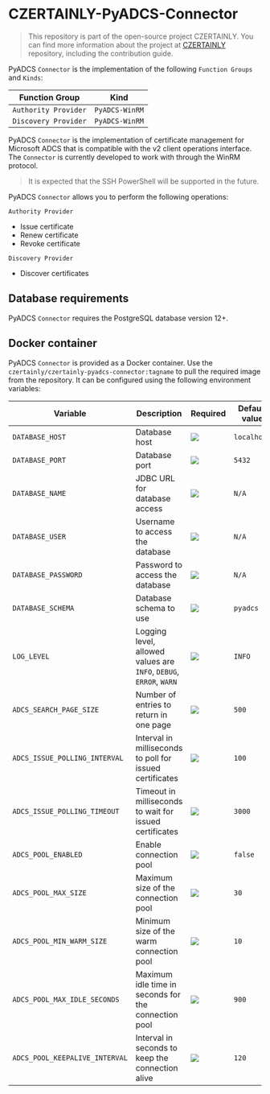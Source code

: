 # CZERTAINLY-PyADCS-Connector

> This repository is part of the open-source project CZERTAINLY. You can find more information about the project at [CZERTAINLY](https://github.com/CZERTAINLY/CZERTAINLY) repository, including the contribution guide.

PyADCS `Connector` is the implementation of the following `Function Groups` and `Kinds`:

| Function Group       | Kind           |
|----------------------|----------------|
| `Authority Provider` | `PyADCS-WinRM` |
| `Discovery Provider` | `PyADCS-WinRM` |

PyADCS `Connector` is the implementation of certificate management for Microsoft ADCS that is compatible with the v2 client operations interface. The `Connector` is currently developed to work with through the WinRM protocol.

> It is expected that the SSH PowerShell will be supported in the future.

PyADCS `Connector` allows you to perform the following operations:

`Authority Provider`
- Issue certificate
- Renew certificate
- Revoke certificate

`Discovery Provider`
- Discover certificates

## Database requirements

PyADCS `Connector` requires the PostgreSQL database version 12+.

## Docker container

PyADCS `Connector` is provided as a Docker container. Use the `czertainly/czertainly-pyadcs-connector:tagname` to pull the required image from the repository. It can be configured using the following environment variables:

| Variable                       | Description                                                        | Required                                           | Default value |
|--------------------------------|--------------------------------------------------------------------|----------------------------------------------------|---------------|
| `DATABASE_HOST`                | Database host                                                      | ![](https://img.shields.io/badge/-NO-red.svg)      | `localhost`   |
| `DATABASE_PORT`                | Database port                                                      | ![](https://img.shields.io/badge/-NO-red.svg)      | `5432`        |
| `DATABASE_NAME`                | JDBC URL for database access                                       | ![](https://img.shields.io/badge/-YES-success.svg) | `N/A`         |
| `DATABASE_USER`                | Username to access the database                                    | ![](https://img.shields.io/badge/-YES-success.svg) | `N/A`         |
| `DATABASE_PASSWORD`            | Password to access the database                                    | ![](https://img.shields.io/badge/-YES-success.svg) | `N/A`         |
| `DATABASE_SCHEMA`              | Database schema to use                                             | ![](https://img.shields.io/badge/-NO-red.svg)      | `pyadcs`      |
| `LOG_LEVEL`                    | Logging level, allowed values are `INFO`, `DEBUG`, `ERROR`, `WARN` | ![](https://img.shields.io/badge/-NO-red.svg)      | `INFO`        |
| `ADCS_SEARCH_PAGE_SIZE`        | Number of entries to return in one page                            | ![](https://img.shields.io/badge/-NO-red.svg)      | `500`         |
| `ADCS_ISSUE_POLLING_INTERVAL`  | Interval in milliseconds to poll for issued certificates           | ![](https://img.shields.io/badge/-NO-red.svg)      | `100`         |
| `ADCS_ISSUE_POLLING_TIMEOUT`   | Timeout in milliseconds to wait for issued certificates            | ![](https://img.shields.io/badge/-NO-red.svg)      | `3000`        |
| `ADCS_POOL_ENABLED`            | Enable connection pool                                             | ![](https://img.shields.io/badge/-NO-red.svg)      | `false`       |
| `ADCS_POOL_MAX_SIZE`           | Maximum size of the connection pool                                | ![](https://img.shields.io/badge/-NO-red.svg)      | `30`          |
| `ADCS_POOL_MIN_WARM_SIZE`      | Minimum size of the warm connection pool                           | ![](https://img.shields.io/badge/-NO-red.svg)      | `10`          |
| `ADCS_POOL_MAX_IDLE_SECONDS`   | Maximum idle time in seconds for the connection pool               | ![](https://img.shields.io/badge/-NO-red.svg)      | `900`         |
| `ADCS_POOL_KEEPALIVE_INTERVAL` | Interval in seconds to keep the connection alive                   | ![](https://img.shields.io/badge/-NO-red.svg)      | `120`         |
